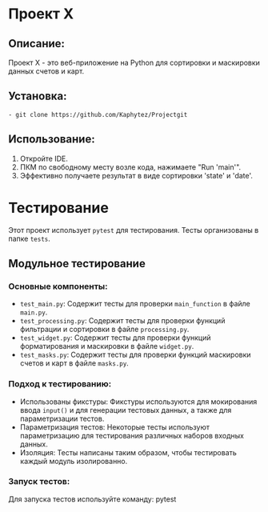 # Проект X

## Описание:

Проект X - это веб-приложение на Python для сортировки и маскировки данных счетов и карт.

## Установка:
```
- git clone https://github.com/Kaphytez/Projectgit
```
## Использование:

1. Откройте IDE. 
2. ПКМ по свободному месту возле кода, нажимаете "Run 'main'".
3. Эффективно получаете результат в виде сортировки 'state' и 'date'.

# Тестирование

Этот проект использует `pytest` для тестирования. Тесты организованы в папке `tests`.

## Модульное тестирование

### Основные компоненты:
* `test_main.py`: Содержит тесты для проверки `main_function` в файле `main.py`.
* `test_processing.py`: Содержит тесты для проверки функций фильтрации и сортировки в файле `processing.py`.
* `test_widget.py`: Содержит тесты для проверки функций форматирования и маскировки в файле `widget.py`.
* `test_masks.py`: Содержит тесты для проверки функций маскировки счетов и карт в файле `masks.py`.

### Подход к тестированию:
*   Использованы фикстуры: Фикстуры используются для мокирования ввода `input()` и для генерации тестовых данных, а также для параметризации тестов.
*   Параметризация тестов: Некоторые тесты используют параметризацию для тестирования различных наборов входных данных.
*   Изоляция: Тесты написаны таким образом, чтобы тестировать каждый модуль изолированно.

### Запуск тестов:
Для запуска тестов используйте команду:
pytest
